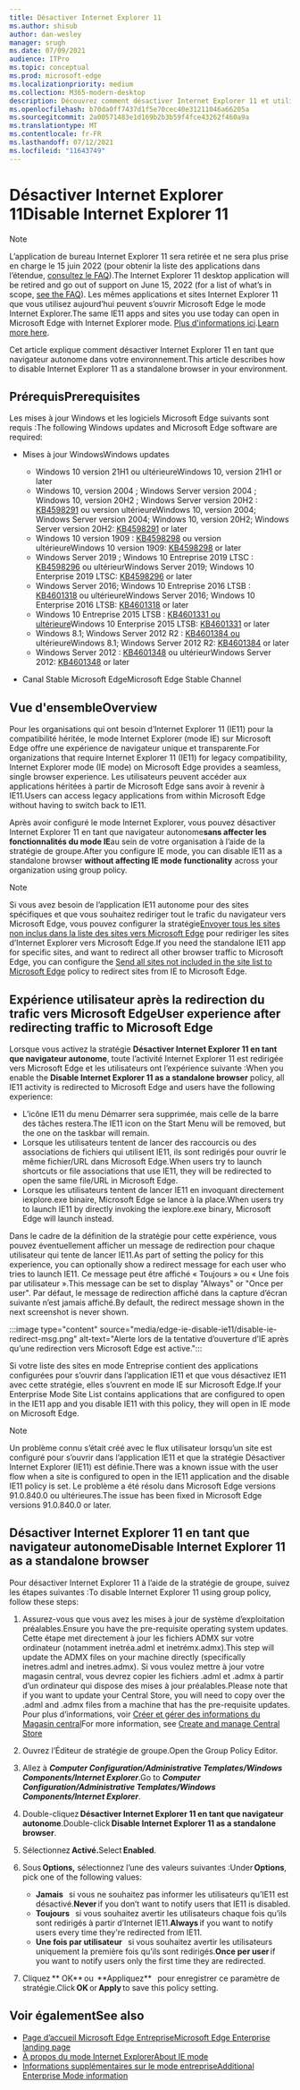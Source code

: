 ```yaml
---
title: Désactiver Internet Explorer 11
ms.author: shisub
author: dan-wesley
manager: srugh
ms.date: 07/09/2021
audience: ITPro
ms.topic: conceptual
ms.prod: microsoft-edge
ms.localizationpriority: medium
ms.collection: M365-modern-desktop
description: Découvrez comment désactiver Internet Explorer 11 et utiliser le mode Internet Explorer dans Microsoft Edge.
ms.openlocfilehash: b70da0ff7437d1f5e70cec40e31211046a66205a
ms.sourcegitcommit: 2a00571483e1d169b2b3b59f4fce43262f460a9a
ms.translationtype: MT
ms.contentlocale: fr-FR
ms.lasthandoff: 07/12/2021
ms.locfileid: "11643749"
---
```

# <a name="disable-internet-explorer-11"></a><span data-ttu-id="b09e9-103">Désactiver Internet Explorer 11</span><span class="sxs-lookup"><span data-stu-id="b09e9-103">Disable Internet Explorer 11</span></span>

>[!Note]
> <span data-ttu-id="b09e9-104">L’application de bureau Internet Explorer 11 sera retirée et ne sera plus prise en charge le 15 juin 2022 (pour obtenir la liste des applications dans l’étendue, [consultez le FAQ](https://techcommunity.microsoft.com/t5/windows-it-pro-blog/internet-explorer-11-desktop-app-retirement-faq/ba-p/2366549)).</span><span class="sxs-lookup"><span data-stu-id="b09e9-104">The Internet Explorer 11 desktop application will be retired and go out of support on June 15, 2022 (for a list of what’s in scope, [see the FAQ](https://techcommunity.microsoft.com/t5/windows-it-pro-blog/internet-explorer-11-desktop-app-retirement-faq/ba-p/2366549)).</span></span> <span data-ttu-id="b09e9-105">Les mêmes applications et sites Internet Explorer 11 que vous utilisez aujourd’hui peuvent s’ouvrir Microsoft Edge le mode Internet Explorer.</span><span class="sxs-lookup"><span data-stu-id="b09e9-105">The same IE11 apps and sites you use today can open in Microsoft Edge with Internet Explorer mode.</span></span> <span data-ttu-id="b09e9-106">[Plus d'informations ici](https://blogs.windows.com/windowsexperience/2021/05/19/the-future-of-internet-explorer-on-windows-10-is-in-microsoft-edge/).</span><span class="sxs-lookup"><span data-stu-id="b09e9-106">[Learn more here](https://blogs.windows.com/windowsexperience/2021/05/19/the-future-of-internet-explorer-on-windows-10-is-in-microsoft-edge/).</span></span>

<span data-ttu-id="b09e9-107">Cet article explique comment désactiver Internet Explorer 11 en tant que navigateur autonome dans votre environnement.</span><span class="sxs-lookup"><span data-stu-id="b09e9-107">This article describes how to disable Internet Explorer 11 as a standalone browser in your environment.</span></span>

## <a name="prerequisites"></a><span data-ttu-id="b09e9-108">Prérequis</span><span class="sxs-lookup"><span data-stu-id="b09e9-108">Prerequisites</span></span>

<span data-ttu-id="b09e9-109">Les mises à jour Windows et les logiciels Microsoft Edge suivants sont requis :</span><span class="sxs-lookup"><span data-stu-id="b09e9-109">The following Windows updates and Microsoft Edge software are required:</span></span>

- <span data-ttu-id="b09e9-110">Mises à jour Windows</span><span class="sxs-lookup"><span data-stu-id="b09e9-110">Windows updates</span></span>

  - <span data-ttu-id="b09e9-111">Windows 10 version 21H1 ou ultérieure</span><span class="sxs-lookup"><span data-stu-id="b09e9-111">Windows 10, version 21H1 or later</span></span>
  - <span data-ttu-id="b09e9-112">Windows 10, version 2004 ; Windows Server version 2004 ; Windows 10, version 20H2 ; Windows Server version 20H2 : [KB4598291](https://support.microsoft.com/topic/february-2-2021-kb4598291-os-builds-19041-789-and-19042-789-preview-6a766199-a4f1-616e-1f5c-58bdc3ca5e3b) ou version ultérieure</span><span class="sxs-lookup"><span data-stu-id="b09e9-112">Windows 10, version 2004; Windows Server version 2004; Windows 10, version 20H2; Windows Server version 20H2: [KB4598291](https://support.microsoft.com/topic/february-2-2021-kb4598291-os-builds-19041-789-and-19042-789-preview-6a766199-a4f1-616e-1f5c-58bdc3ca5e3b) or later</span></span>
  - <span data-ttu-id="b09e9-113">Windows 10 version 1909 : [KB4598298](https://support.microsoft.com/topic/january-21-2021-kb4598298-os-build-18363-1350-preview-02dfd9ba-91a2-1b82-dede-42f288c02511) ou version ultérieure</span><span class="sxs-lookup"><span data-stu-id="b09e9-113">Windows 10 version 1909: [KB4598298](https://support.microsoft.com/topic/january-21-2021-kb4598298-os-build-18363-1350-preview-02dfd9ba-91a2-1b82-dede-42f288c02511) or later</span></span>
  - <span data-ttu-id="b09e9-114">Windows Server 2019 ; Windows 10 Entreprise 2019 LTSC : [KB4598296](https://support.microsoft.com/topic/january-21-2021-kb4598296-os-build-17763-1728-preview-4c0931ff-45b7-ff59-5e00-c03b5afb363d) ou ultérieur</span><span class="sxs-lookup"><span data-stu-id="b09e9-114">Windows Server 2019; Windows 10 Enterprise 2019 LTSC: [KB4598296](https://support.microsoft.com/topic/january-21-2021-kb4598296-os-build-17763-1728-preview-4c0931ff-45b7-ff59-5e00-c03b5afb363d) or later</span></span>
  - <span data-ttu-id="b09e9-115">Windows Server 2016; Windows 10 Entreprise 2016 LTSB : [KB4601318](https://support.microsoft.com/topic/february-9-2021-kb4601318-os-build-14393-4225-c5e3de6c-e3e6-ffb5-6197-48b9ce16446e) ou ultérieure</span><span class="sxs-lookup"><span data-stu-id="b09e9-115">Windows Server 2016; Windows 10 Enterprise 2016 LTSB: [KB4601318](https://support.microsoft.com/topic/february-9-2021-kb4601318-os-build-14393-4225-c5e3de6c-e3e6-ffb5-6197-48b9ce16446e) or later</span></span>
  - <span data-ttu-id="b09e9-116">Windows 10 Entreprise 2015 LTSB : [KB4601331 ou ultérieure](https://support.microsoft.com/office/february-9-2021%e2%80%94kb4601331-os-build-10240-18842-6227d078-fef3-8d67-27e0-1882e6cb79ff?ui=en-US&rs=en-US&ad=US)</span><span class="sxs-lookup"><span data-stu-id="b09e9-116">Windows 10 Enterprise 2015 LTSB: [KB4601331](https://support.microsoft.com/office/february-9-2021%e2%80%94kb4601331-os-build-10240-18842-6227d078-fef3-8d67-27e0-1882e6cb79ff?ui=en-US&rs=en-US&ad=US) or later</span></span>
  - <span data-ttu-id="b09e9-117">Windows 8.1; Windows Server 2012 R2 : [KB4601384 ou](https://support.microsoft.com/topic/february-9-2021-kb4601384-monthly-rollup-16bdbb75-dd4b-2910-abc5-7891c9756b96) ultérieure</span><span class="sxs-lookup"><span data-stu-id="b09e9-117">Windows 8.1; Windows Server 2012 R2: [KB4601384](https://support.microsoft.com/topic/february-9-2021-kb4601384-monthly-rollup-16bdbb75-dd4b-2910-abc5-7891c9756b96) or later</span></span>
  - <span data-ttu-id="b09e9-118">Windows Server 2012 : [KB4601348](https://support.microsoft.com/topic/february-9-2021-kb4601348-monthly-rollup-2c338c0c-73d6-fb80-cc91-f1a86e80db0c) ou ultérieur</span><span class="sxs-lookup"><span data-stu-id="b09e9-118">Windows Server 2012: [KB4601348](https://support.microsoft.com/topic/february-9-2021-kb4601348-monthly-rollup-2c338c0c-73d6-fb80-cc91-f1a86e80db0c) or later</span></span>
  
- <span data-ttu-id="b09e9-119">Canal Stable Microsoft Edge</span><span class="sxs-lookup"><span data-stu-id="b09e9-119">Microsoft Edge Stable Channel</span></span>


## <a name="overview"></a><span data-ttu-id="b09e9-120">Vue d'ensemble</span><span class="sxs-lookup"><span data-stu-id="b09e9-120">Overview</span></span>

<span data-ttu-id="b09e9-121">Pour les organisations qui ont besoin d’Internet Explorer 11 (IE11) pour la compatibilité héritée, le mode Internet Explorer (mode IE) sur Microsoft Edge offre une expérience de navigateur unique et transparente.</span><span class="sxs-lookup"><span data-stu-id="b09e9-121">For organizations that require Internet Explorer 11 (IE11) for legacy compatibility, Internet Explorer mode (IE mode) on Microsoft Edge provides a seamless, single browser experience.</span></span> <span data-ttu-id="b09e9-122">Les utilisateurs peuvent accéder aux applications héritées à partir de Microsoft Edge sans avoir à revenir à IE11.</span><span class="sxs-lookup"><span data-stu-id="b09e9-122">Users can access legacy applications from within Microsoft Edge without having to switch back to IE11.</span></span>

<span data-ttu-id="b09e9-123">Après avoir configuré le mode Internet Explorer, vous pouvez désactiver Internet Explorer 11 en tant que navigateur autonome**sans affecter les fonctionnalités du mode IE**au sein de votre organisation à l’aide de la stratégie de groupe.</span><span class="sxs-lookup"><span data-stu-id="b09e9-123">After you configure IE mode, you can disable IE11 as a standalone browser **without affecting IE mode functionality** across your organization using group policy.</span></span>

> [!NOTE]
> <span data-ttu-id="b09e9-124">Si vous avez besoin de l’application IE11 autonome pour des sites spécifiques et que vous souhaitez rediriger tout le trafic du navigateur vers Microsoft Edge, vous pouvez configurer la stratégie[Envoyer tous les sites non inclus dans la liste des sites vers Microsoft Edge](./edge-ie-mode-policies.md#redirect-sites-from-ie-to-microsoft-edge) pour rediriger les sites d’Internet Explorer vers Microsoft Edge.</span><span class="sxs-lookup"><span data-stu-id="b09e9-124">If you need the standalone IE11 app for specific sites, and want to redirect all other browser traffic to Microsoft Edge, you can configure the [Send all sites not included in the site list to Microsoft Edge](./edge-ie-mode-policies.md#redirect-sites-from-ie-to-microsoft-edge) policy to redirect sites from IE to Microsoft Edge.</span></span>

## <a name="user-experience-after-redirecting-traffic-to-microsoft-edge"></a><span data-ttu-id="b09e9-125">Expérience utilisateur après la redirection du trafic vers Microsoft Edge</span><span class="sxs-lookup"><span data-stu-id="b09e9-125">User experience after redirecting traffic to Microsoft Edge</span></span>

<span data-ttu-id="b09e9-126">Lorsque vous activez la stratégie **Désactiver Internet Explorer 11 en tant que navigateur autonome**, toute l’activité Internet Explorer 11 est redirigée vers Microsoft Edge et les utilisateurs ont l’expérience suivante :</span><span class="sxs-lookup"><span data-stu-id="b09e9-126">When you enable the **Disable Internet Explorer 11 as a standalone browser** policy, all IE11 activity is redirected to Microsoft Edge and users have the following experience:</span></span>

- <span data-ttu-id="b09e9-127">L’icône IE11 du menu Démarrer sera supprimée, mais celle de la barre des tâches restera.</span><span class="sxs-lookup"><span data-stu-id="b09e9-127">The IE11 icon on the Start Menu will be removed, but the one on the taskbar will remain.</span></span>
- <span data-ttu-id="b09e9-128">Lorsque les utilisateurs tentent de lancer des raccourcis ou des associations de fichiers qui utilisent IE11, ils sont redirigés pour ouvrir le même fichier/URL dans Microsoft Edge.</span><span class="sxs-lookup"><span data-stu-id="b09e9-128">When users try to launch shortcuts or file associations that use IE11, they will be redirected to open the same file/URL in Microsoft Edge.</span></span>
- <span data-ttu-id="b09e9-129">Lorsque les utilisateurs tentent de lancer IE11 en invoquant directement iexplore.exe binaire, Microsoft Edge se lance à la place.</span><span class="sxs-lookup"><span data-stu-id="b09e9-129">When users try to launch IE11 by directly invoking the iexplore.exe binary, Microsoft Edge will launch instead.</span></span>

<span data-ttu-id="b09e9-130">Dans le cadre de la définition de la stratégie pour cette expérience, vous pouvez éventuellement afficher un message de redirection pour chaque utilisateur qui tente de lancer IE11.</span><span class="sxs-lookup"><span data-stu-id="b09e9-130">As part of setting the policy for this experience, you can optionally show a redirect message for each user who tries to launch IE11.</span></span> <span data-ttu-id="b09e9-131">Ce message peut être affiché « Toujours » ou « Une fois par utilisateur ».</span><span class="sxs-lookup"><span data-stu-id="b09e9-131">This message can be set to display "Always" or "Once per user".</span></span> <span data-ttu-id="b09e9-132">Par défaut, le message de redirection affiché dans la capture d’écran suivante n’est jamais affiché.</span><span class="sxs-lookup"><span data-stu-id="b09e9-132">By default, the redirect message shown in the next screenshot is never shown.</span></span>

:::image type="content" source="media/edge-ie-disable-ie11/disable-ie-redirect-msg.png" alt-text="Alerte lors de la tentative d’ouverture d’IE après qu’une redirection vers Microsoft Edge est active.":::

<span data-ttu-id="b09e9-134">Si votre liste des sites en mode Entreprise contient des applications configurées pour s’ouvrir dans l’application IE11 et que vous désactivez IE11 avec cette stratégie, elles s’ouvrent en mode IE sur Microsoft Edge.</span><span class="sxs-lookup"><span data-stu-id="b09e9-134">If your Enterprise Mode Site List contains applications that are configured to open in the IE11 app and you disable IE11 with this policy, they will open in IE mode on Microsoft Edge.</span></span>
> [!NOTE]
> <span data-ttu-id="b09e9-135">Un problème connu s’était créé avec le flux utilisateur lorsqu’un site est configuré pour s’ouvrir dans l’application IE11 et que la stratégie Désactiver Internet Explorer (IE11) est définie.</span><span class="sxs-lookup"><span data-stu-id="b09e9-135">There was a known issue with the user flow when a site is configured to open in the IE11 application and the disable IE11 policy is set.</span></span> <span data-ttu-id="b09e9-136">Le problème a été résolu dans Microsoft Edge versions 91.0.840.0 ou ultérieures.</span><span class="sxs-lookup"><span data-stu-id="b09e9-136">The issue has been fixed in Microsoft Edge versions 91.0.840.0 or later.</span></span>

## <a name="disable-internet-explorer-11-as-a-standalone-browser"></a><span data-ttu-id="b09e9-137">Désactiver Internet Explorer 11 en tant que navigateur autonome</span><span class="sxs-lookup"><span data-stu-id="b09e9-137">Disable Internet Explorer 11 as a standalone browser</span></span>

<span data-ttu-id="b09e9-138">Pour désactiver Internet Explorer 11 à l’aide de la stratégie de groupe, suivez les étapes suivantes :</span><span class="sxs-lookup"><span data-stu-id="b09e9-138">To disable Internet Explorer 11 using group policy, follow these steps:</span></span>

1. <span data-ttu-id="b09e9-139">Assurez-vous que vous avez les mises à jour de système d’exploitation préalables.</span><span class="sxs-lookup"><span data-stu-id="b09e9-139">Ensure you have the pre-requisite operating system updates.</span></span> <span data-ttu-id="b09e9-140">Cette étape met directement à jour les fichiers ADMX sur votre ordinateur (notamment inetréa.adml et inetrémx.admx).</span><span class="sxs-lookup"><span data-stu-id="b09e9-140">This step will update the ADMX files on your machine directly (specifically inetres.adml and inetres.admx).</span></span> <span data-ttu-id="b09e9-141">Si vous voulez mettre à jour votre magasin central, vous devrez copier les fichiers .adml et .admx à partir d’un ordinateur qui dispose des mises à jour préalables.</span><span class="sxs-lookup"><span data-stu-id="b09e9-141">Please note that if you want to update your Central Store, you will need to copy over the .adml and .admx files from a machine that has the pre-requisite updates.</span></span> <span data-ttu-id="b09e9-142">Pour plus d’informations, voir [Créer et gérer des informations du Magasin central](/troubleshoot/windows-client/group-policy/create-and-manage-central-store)</span><span class="sxs-lookup"><span data-stu-id="b09e9-142">For more information, see [Create and manage Central Store](/troubleshoot/windows-client/group-policy/create-and-manage-central-store)</span></span>
2. <span data-ttu-id="b09e9-143">Ouvrez l’Éditeur de stratégie de groupe.</span><span class="sxs-lookup"><span data-stu-id="b09e9-143">Open the Group Policy Editor.</span></span>
3. <span data-ttu-id="b09e9-144">Allez à ***Computer Configuration/Administrative Templates/Windows Components/Internet Explorer***.</span><span class="sxs-lookup"><span data-stu-id="b09e9-144">Go to ***Computer Configuration/Administrative Templates/Windows Components/Internet Explorer***.</span></span> 
4. <span data-ttu-id="b09e9-145">Double-cliquez **Désactiver Internet Explorer 11 en tant que navigateur autonome**.</span><span class="sxs-lookup"><span data-stu-id="b09e9-145">Double-click **Disable Internet Explorer 11 as a standalone browser**.</span></span>
5. <span data-ttu-id="b09e9-146">Sélectionnez **Activé.**</span><span class="sxs-lookup"><span data-stu-id="b09e9-146">Select **Enabled**.</span></span>
6. <span data-ttu-id="b09e9-147">Sous **Options,** sélectionnez l’une des valeurs suivantes :</span><span class="sxs-lookup"><span data-stu-id="b09e9-147">Under **Options**, pick one of the following values:</span></span>

   - <span data-ttu-id="b09e9-148">**Jamais**   si vous ne souhaitez pas informer les utilisateurs qu’IE11 est désactivé.</span><span class="sxs-lookup"><span data-stu-id="b09e9-148">**Never** if you don’t want to notify users that IE11 is disabled.</span></span>
   - <span data-ttu-id="b09e9-149">**Toujours**   si vous souhaitez avertir les utilisateurs chaque fois qu’ils sont redirigés à partir d’Internet IE11.</span><span class="sxs-lookup"><span data-stu-id="b09e9-149">**Always** if you want to notify users every time they're redirected from IE11.</span></span>
   - <span data-ttu-id="b09e9-150">**Une fois par utilisateur**   si vous souhaitez avertir les utilisateurs uniquement la première fois qu’ils sont redirigés.</span><span class="sxs-lookup"><span data-stu-id="b09e9-150">**Once per user** if you want to notify users only the first time they are redirected.</span></span>

7. <span data-ttu-id="b09e9-151">Cliquez \*\* OK** ou  **Appliquez\*\*   pour enregistrer ce paramètre de stratégie.</span><span class="sxs-lookup"><span data-stu-id="b09e9-151">Click **OK** or **Apply** to save this policy setting.</span></span>

## <a name="see-also"></a><span data-ttu-id="b09e9-152">Voir également</span><span class="sxs-lookup"><span data-stu-id="b09e9-152">See also</span></span>

- [<span data-ttu-id="b09e9-153">Page d’accueil Microsoft Edge Entreprise</span><span class="sxs-lookup"><span data-stu-id="b09e9-153">Microsoft Edge Enterprise landing page</span></span>](https://aka.ms/EdgeEnterprise)
- [<span data-ttu-id="b09e9-154">À propos du mode Internet Explorer</span><span class="sxs-lookup"><span data-stu-id="b09e9-154">About IE mode</span></span>](./edge-ie-mode.md)
- [<span data-ttu-id="b09e9-155">Informations supplémentaires sur le mode entreprise</span><span class="sxs-lookup"><span data-stu-id="b09e9-155">Additional Enterprise Mode information</span></span>](/internet-explorer/ie11-deploy-guide/enterprise-mode-overview-for-ie11)
